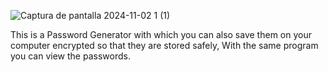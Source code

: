 ![Captura de pantalla 2024-11-02 1 (1)](https://github.com/user-attachments/assets/a088bfd6-4cb5-43d9-b85b-a00ef3cc7f31)



This is a Password Generator with which you can also save them on your computer encrypted so that they are stored safely,
With the same program you can view the passwords.
